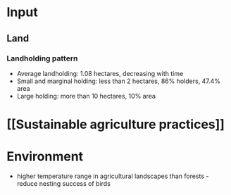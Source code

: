 # Input
## Land
### Landholding pattern
- Average landholding: 1.08 hectares, decreasing with time
- Small and marginal holding: less than 2 hectares, 86% holders, 47.4% area
- Large holding: more than 10 hectares, 10% area
# [[Sustainable agriculture practices]]
# Environment
- higher temperature range in agricultural landscapes than forests - reduce nesting success of birds